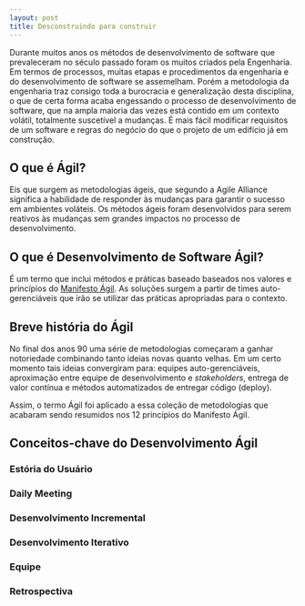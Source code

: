 ```yaml
---
layout: post
title: Desconstruindo para construir
---
```

Durante muitos anos os métodos de desenvolvimento de software que prevaleceram no século passado foram os muitos criados pela Engenharia. Em termos de processos, muitas etapas e procedimentos da engenharia e do desenvolvimento de software se assemelham. Porém a metodologia da engenharia traz consigo toda a burocracia e generalização desta disciplina, o que de certa forma acaba engessando o processo de desenvolvimento de software, que na ampla maioria das vezes está contido em um contexto volátil, totalmente suscetível a mudanças. É mais fácil modificar requisitos de um software e regras do negócio do que o projeto de um edifício já em construção.

## O que é Ágil?
Eis que surgem as metodologias ágeis, que segundo a Agile Alliance significa a habilidade de responder às mudanças para garantir o sucesso em ambientes voláteis. Os métodos ágeis foram desenvolvidos para serem reativos às mudanças sem grandes impactos no processo de desenvolvimento.

## O que é Desenvolvimento de Software Ágil?
É um termo que inclui métodos e práticas baseado baseados nos valores e princípios do [Manifesto Ágil](http://agilemanifesto.org/). As soluções surgem a partir de times auto-gerenciáveis que irão se utilizar das práticas apropriadas para o contexto.

## Breve história do Ágil
No final dos anos 90 uma série de metodologias começaram a ganhar notoriedade combinando tanto ideias novas quanto velhas. Em um certo momento tais ideias convergiram para: equipes auto-gerenciáveis, aproximação entre equipe de desenvolvimento e _stakeholders_, entrega de valor contínua e métodos automatizados de entregar código (deploy).

Assim, o termo Ágil foi aplicado a essa coleção de metodologias que acabaram sendo resumidos nos 12 princípios do Manifesto Ágil.

## Conceitos-chave do Desenvolvimento Ágil
### Estória do Usuário
### Daily Meeting
### Desenvolvimento Incremental
### Desenvolvimento Iterativo
### Equipe
### Retrospectiva
